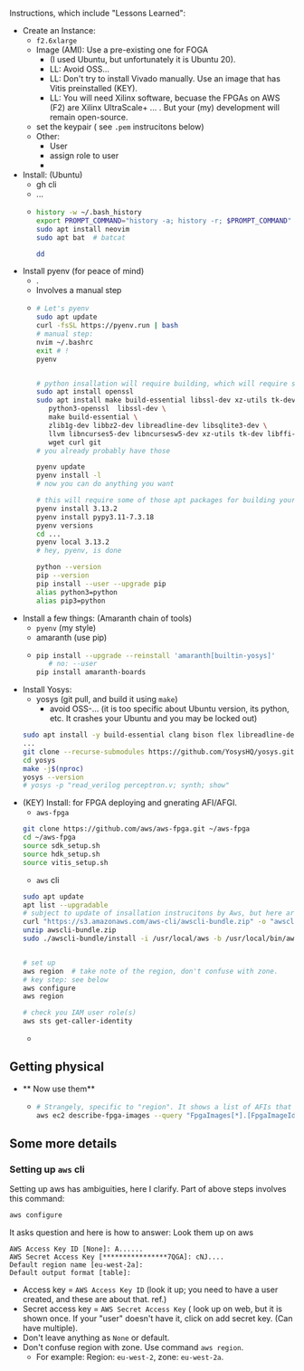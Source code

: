Instructions, which include "Lessons Learned":

* Create an Instance:
    * `f2.6xlarge`
    * Image (AMI): Use a pre-existing one for FOGA
         * (I used Ubuntu, but unfortunately it is Ubuntu 20).
         * LL: Avoid OSS...
         * LL: Don't try to install Vivado manually. Use an image that has Vitis preinstalled (KEY).
         * LL: You will need Xilinx software, becuase the FPGAs on AWS (F2) are Xilinx UltraScale+ ... . But your (my) development will remain open-source.
    * set the keypair ( see `.pem` instrucitons below)
    * Other:
        * User
        * assign role to user
        * 
* Install: (Ubuntu)
    * gh cli
    * ...
    * ```bash
      history -w ~/.bash_history
      export PROMPT_COMMAND="history -a; history -r; $PROMPT_COMMAND"
      sudo apt install neovim
      sudo apt bat  # batcat
      
      dd
      ```
* Install pyenv (for peace of mind)
    * .
    * Involves a manual step
    * ```bash
      # Let's pyenv
      sudo apt update
      curl -fsSL https://pyenv.run | bash
      # manual step:
      nvim ~/.bashrc
      exit # !
      pyenv


      # python insallation will require building, which will require some packages
      sudo apt install openssl
      sudo apt install make build-essential libssl-dev xz-utils tk-dev libffi-dev liblzma-dev \
         python3-openssl  libssl-dev \
         make build-essential \
         zlib1g-dev libbz2-dev libreadline-dev libsqlite3-dev \
         llvm libncurses5-dev libncursesw5-dev xz-utils tk-dev libffi-dev liblzma-dev \
         wget curl git
      # you already probably have those

      pyenv update
      pyenv install -l
      # now you can do anything you want

      # this will require some of those apt packages for building your desired version of python
      pyenv install 3.13.2
      pyenv install pypy3.11-7.3.18
      pyenv versions
      cd ...
      pyenv local 3.13.2
      # hey, pyenv, is done

      python --version
      pip --version
      pip install --user --upgrade pip
      alias python3=python
      alias pip3=python
      ```
* Install a few things: (Amaranth chain of tools)
    * `pyenv` (my style)
    * amaranth (use pip)
    * ```bash
      pip install --upgrade --reinstall 'amaranth[builtin-yosys]'
         # no: --user
      pip install amaranth-boards

* Install Yosys:
    * yosys (git pull, and build it using `make`)
        * avoid OSS-... (it is too specific about Ubuntu version, its python, etc. It crashes your Ubuntu and you may be locked out)
    ```bash
    sudo apt install -y build-essential clang bison flex libreadline-dev gawk tcl-dev libffi-dev git graphviz xdot pkg-config cmake libboost-all-dev
    ...
    git clone --recurse-submodules https://github.com/YosysHQ/yosys.git
    cd yosys
    make -j$(nproc)
    yosys --version
    # yosys -p "read_verilog perceptron.v; synth; show"
    ```
* (KEY) Install: for FPGA deploying and gnerating AFI/AFGI.
    * `aws-fpga`
    ```bash
    git clone https://github.com/aws/aws-fpga.git ~/aws-fpga
    cd ~/aws-fpga
    source sdk_setup.sh
    source hdk_setup.sh
    source vitis_setup.sh
    ```
    * `aws` cli
    ```bash
    sudo apt update
    apt list --upgradable
    # subject to update of insallation instrucitons by Aws, but here are the steps I took:
    curl "https://s3.amazonaws.com/aws-cli/awscli-bundle.zip" -o "awscli-bundle.zip"
    unzip awscli-bundle.zip
    sudo ./awscli-bundle/install -i /usr/local/aws -b /usr/local/bin/aws


    # set up
    aws region  # take note of the region, don't confuse with zone.
    # key step: see below
    aws configure
    aws region

    # check you IAM user role(s)
    aws sts get-caller-identity
    ```
    * 
## Getting physical
* ** Now use them**
   * ```bash
     # Strangely, specific to "region". It shows a list of AFIs that people have created. Publicly available, but ... but ....
     aws ec2 describe-fpga-images --query "FpgaImages[*].[FpgaImageId, Name]" --output table
     ```

## Some more details
### Setting up `aws` cli
Setting up aws has ambiguities, here I clarify.
Part of above steps involves this command:
```bash
aws configure
```
It asks question and here is how to answer: Look them up on aws
```
AWS Access Key ID [None]: A......
AWS Secret Access Key [****************7QGA]: cNJ....
Default region name [eu-west-2a]:
Default output format [table]:
```
* Access key = `AWS Access Key ID` (look it up; you need to have a user created, and these are about that. ref.)
* Secret access key = `AWS Secret Access Key` ( look up on web, but it is shown once. If your "user" doesn't have it, click on add secret key. (Can have multiple).
* Don't leave anything as `None` or default.
* Don't confuse region with zone. Use command `aws region`.
   * For example: Region: `eu-west-2`, zone: `eu-west-2a`.

